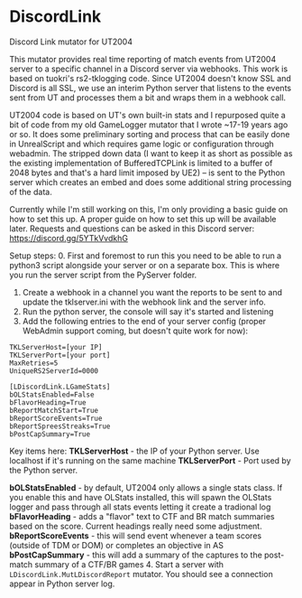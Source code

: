 # DiscordLink
Discord Link mutator for UT2004

This mutator provides real time reporting of match events from UT2004 server to a specific channel in a Discord server via webhooks. This work is based on tuokri's rs2-tklogging code. Since UT2004 doesn't know SSL and Discord is all SSL, we use an interim Python server that listens to the events sent from UT and processes them a bit and wraps them in a webhook call.

UT2004 code is based on UT's own built-in stats and I repurposed quite a bit of code from my old GameLogger mutator that I wrote ~17-19 years ago or so. It does some preliminary sorting and process that can be easily done in UnrealScript and which requires game logic or configuration through webadmin. The stripped down data (I want to keep it as short as possible as the existing implementation of BufferedTCPLink is limited to a buffer of 2048 bytes and that's a hard limit imposed by UE2) – is sent to the Python server which creates an embed and does some additional string processing of the data.

Currently while I'm still working on this, I'm only providing a basic guide on how to set this up. A proper guide on how to set this up will be available later. Requests and questions can be asked in this Discord server: https://discord.gg/5YTkVvdkhG

Setup steps:
0. First and foremost to run this you need to be able to run a python3 script alongside your server or on a separate box. This is where you run the server script from the PyServer folder. 
1. Create a webhook in a channel you want the reports to be sent to and update the tklserver.ini with the webhook link and the server info. 
2. Run the python server, the console will say it's started and listening
3. Add the following entries to the end of your server config (proper WebAdmin support coming, but doesn't quite work for now):
```[LDiscordLink.TKLMutatorTcpLinkClient]
TKLServerHost=[your IP]
TKLServerPort=[your port]
MaxRetries=5
UniqueRS2ServerId=0000

[LDiscordLink.LGameStats]
bOLStatsEnabled=False
bFlavorHeading=True
bReportMatchStart=True
bReportScoreEvents=True
bReportSpreesStreaks=True
bPostCapSummary=True
```
Key items here:
**TKLServerHost** - the IP of your Python server. Use localhost if it's running on the same machine
**TKLServerPort** - Port used by the Python server.

**bOLStatsEnabled** - by default, UT2004 only allows a single stats class. If you enable this and have OLStats installed, this will spawn the OLStats logger and pass through all stats events letting it create a tradional log
**bFlavorHeading** - adds a "flavor" text to CTF and BR match summaries based on the score. Current headings really need some adjustment.
**bReportScoreEvents** - this will send event whenever a team scores (outside of TDM or DOM) or completes an objective in AS
**bPostCapSummary** - this will add a summary of the captures to the post-match summary of a CTF/BR games
4. Start a server with `LDiscordLink.MutLDiscordReport` mutator. You should see a connection appear in Python server log.




